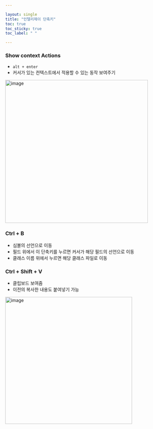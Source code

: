 ```yaml
---

layout: single
title: "인텔리제이 단축키"
toc: true
toc_sticky: true
toc_label: " "

---
```


### Show context Actions
- `alt + enter`
- 커서가 있는 컨텍스트에서 적용할 수 있는 동작 보여주기

<img width="450" alt="image" src="https://github.com/why-only-english/Programmers/assets/114092152/f7a8462a-46c6-424d-9612-40fdeb008e17">

### Ctrl + B
- 심볼의 선언으로 이동
- 필드 위에서 이 단축키를 누르면 커서가 해당 필드의 선언으로 이동
- 클래스 이름 위에서 누르면 해당 클래스 파일로 이동

### Ctrl + Shift + V
- 클립보드 보여줌
- 이전의 복사한 내용도 붙여넣기 가능

<img width="400" alt="image" src="https://github.com/why-only-english/Programmers/assets/114092152/322574e7-f68b-4580-8103-c19711a3da37">


